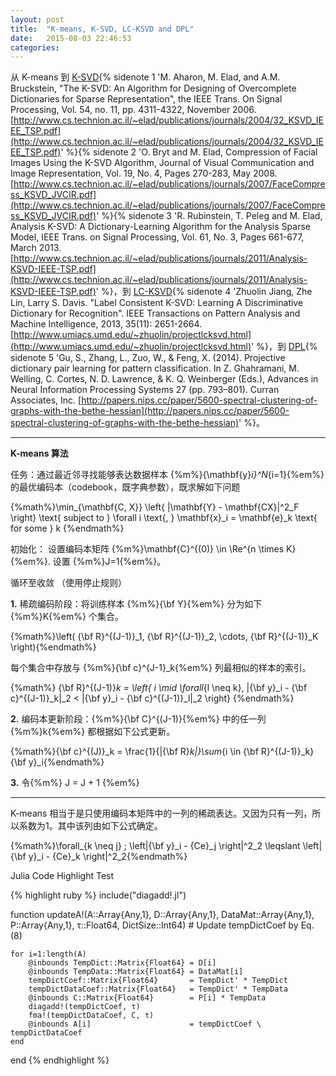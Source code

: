 ```yaml
---
layout: post
title:  "K-means, K-SVD, LC-KSVD and DPL"
date:   2015-08-03 22:46:53
categories:
---
```


从 K-means 到 [K-SVD](http://www.cs.technion.ac.il/~elad/publications/journals/2004/32_KSVD_IEEE_TSP.pdf){% sidenote 1 'M. Aharon, M. Elad, and A.M. Bruckstein, "The K-SVD: An Algorithm for Designing of Overcomplete Dictionaries for Sparse Representation", the IEEE Trans. On Signal Processing, Vol. 54, no. 11, pp. 4311-4322, November 2006. [http://www.cs.technion.ac.il/~elad/publications/journals/2004/32_KSVD_IEEE_TSP.pdf](http://www.cs.technion.ac.il/~elad/publications/journals/2004/32_KSVD_IEEE_TSP.pdf)' %}{% sidenote 2 'O. Bryt and M. Elad, Compression of Facial Images Using the K-SVD Algorithm, Journal of Visual Communication and Image Representation, Vol. 19, No. 4, Pages 270-283, May 2008. [http://www.cs.technion.ac.il/~elad/publications/journals/2007/FaceCompress_KSVD_JVCIR.pdf](http://www.cs.technion.ac.il/~elad/publications/journals/2007/FaceCompress_KSVD_JVCIR.pdf)' %}{% sidenote 3 'R. Rubinstein, T. Peleg and M. Elad, Analysis K-SVD: A Dictionary-Learning Algorithm for the Analysis Sparse Model, IEEE Trans. on Signal Processing, Vol. 61, No. 3, Pages 661-677, March 2013. [http://www.cs.technion.ac.il/~elad/publications/journals/2011/Analysis-KSVD-IEEE-TSP.pdf](http://www.cs.technion.ac.il/~elad/publications/journals/2011/Analysis-KSVD-IEEE-TSP.pdf)' %}，到 [LC-KSVD](http://www.umiacs.umd.edu/~zhuolin/projectlcksvd.html){% sidenote 4 'Zhuolin Jiang, Zhe Lin, Larry S. Davis. "Label Consistent K-SVD: Learning A Discriminative Dictionary for Recognition". IEEE Transactions on Pattern Analysis and Machine Intelligence, 2013, 35(11): 2651-2664. [http://www.umiacs.umd.edu/~zhuolin/projectlcksvd.html](http://www.umiacs.umd.edu/~zhuolin/projectlcksvd.html)' %}，到 [DPL](http://papers.nips.cc/paper/5600-spectral-clustering-of-graphs-with-the-bethe-hessian){% sidenote 5 'Gu, S., Zhang, L., Zuo, W., & Feng, X. (2014). Projective dictionary pair learning for pattern classification. In Z. Ghahramani, M. Welling, C. Cortes, N. D. Lawrence, & K. Q. Weinberger (Eds.), Advances in Neural Information Processing Systems 27 (pp. 793–801). Curran Associates, Inc. [http://papers.nips.cc/paper/5600-spectral-clustering-of-graphs-with-the-bethe-hessian](http://papers.nips.cc/paper/5600-spectral-clustering-of-graphs-with-the-bethe-hessian)' %}。

----

**K-means 算法**

任务：通过最近邻寻找能够表达数据样本 {%m%}\{\mathbf{y}_i\}^N_{i=1}{%em%} 的最优编码本（codebook，既字典参数），既求解如下问题

{%math%}\min_{\mathbf{C, X}} \left\{ \|\mathbf{Y} - \mathbf{CX}\|^2_F \right\} \text{ subject to } \forall i \text{, } \mathbf{x}_i = \mathbf{e}_k \text{ for some } k {%endmath%}

<!--more-->

初始化： 设置编码本矩阵 {%m%}\mathbf{C}^{(0)} \in \Re^{n \times K}{%em%}. 设置 {%m%}J=1{%em%}。

循环至收敛 （使用停止规则）

**1.** 稀疏编码阶段：将训练样本 {%m%}{\bf Y}{%em%} 分为如下 {%m%}K{%em%} 个集合。

{%math%}\left( {\bf R}^{(J-1)}_1, {\bf R}^{(J-1)}_2, \cdots, {\bf R}^{(J-1)}_K \right){%endmath%}

每个集合中存放与 {%m%}{\bf c}^{J-1}_k{%em%} 列最相似的样本的索引。

{%math%} {\bf R}^{(J-1)}_k = \left\{ i \mid \forall_{l \neq k}, \|{\bf y}_i - {\bf c}^{(J-1)}_k\|_2 < \|{\bf y}_i - {\bf c}^{(J-1)}_l\|_2  \right\} {%endmath%}

**2.** 编码本更新阶段：{%m%}{\bf C}^{(J-1)}{%em%} 中的任一列 {%m%}k{%em%} 都根据如下公式更新。

{%math%}{\bf c}^{(J)}_k = \frac{1}{|{\bf R}_k|}\sum_{i \in {\bf R}^{(J-1)}_k}{\bf y}_i{%endmath%}

**3.** 令{%m%} J = J + 1 {%em%}

----

K-means 相当于是只使用编码本矩阵中的一列的稀疏表达。又因为只有一列，所以系数为1。其中该列由如下公式确定。

{%math%}\forall_{k \neq j} \; \left\|{\bf y}_i - {Ce}_j \right\|^2_2 \leqslant \left\|{\bf y}_i - {Ce}_k \right\|^2_2{%endmath%}

<!--more-->

Julia Code Highlight Test

{% highlight ruby %}
include("diagadd!.jl")

function updateA!(A::Array{Any,1}, 
                  D::Array{Any,1}, 
                  DataMat::Array{Any,1}, 
                  P::Array{Any,1}, 
                  τ::Float64, 
                  DictSize::Int64)
    # Update tempDictCoef by Eq. (8)

    for i=1:length(A)
        @inbounds TempDict::Matrix{Float64} = D[i]
        @inbounds TempData::Matrix{Float64} = DataMat[i]
        tempDictCoef::Matrix{Float64}       = TempDict' * TempDict
        tempDictDataCoef::Matrix{Float64}   = TempDict' * TempData
        @inbounds C::Matrix{Float64}        = P[i] * TempData
        diagadd!(tempDictCoef, τ)
        fma!(tempDictDataCoef, C, τ)
        @inbounds A[i]                      = tempDictCoef \ tempDictDataCoef
    end
end
{% endhighlight %}
